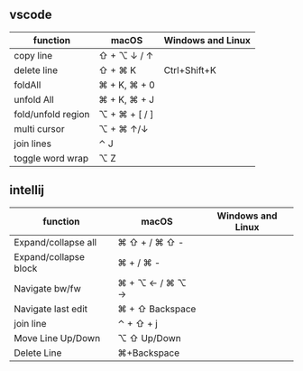 
## vscode 

| function           | macOS         | Windows and Linux |
| ------------------ | ------------- | ----------------- |
| copy line          | ⇧ + ⌥ ↓ / ↑   |                   |
| delete line        | ⇧ + ⌘ K       | Ctrl+Shift+K      |
| foldAll            | ⌘ + K, ⌘ + 0  |                   |
| unfold All         | ⌘ + K, ⌘ + J  |                   |
| fold/unfold region | ⌥ + ⌘ + [ / ] |                   |
| multi cursor       | ⌥ + ⌘ ↑/↓     |                   |
| join lines         | ⌃ J           |                   |
| toggle word wrap   | ⌥ Z           |                   |



## intellij
| function              | macOS           | Windows and Linux |
| --------------------- | --------------- | ----------------- |
| Expand/collapse all   | ⌘ ⇧ + / ⌘ ⇧ -   |                   |
| Expand/collapse block | ⌘ + / ⌘ -       |                   |
| Navigate bw/fw        | ⌘ + ⌥ ← / ⌘ ⌥ → |                   |
| Navigate last edit    | ⌘ + ⇧ Backspace |                   |
| join line             | ⌃ + ⇧ + j       |                   |
| Move Line Up/Down     | ⌥ ⇧ Up/Down     |                   |
| Delete Line           | ⌘+Backspace     |                   |